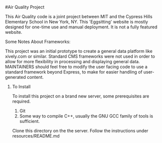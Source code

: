 
#Air Quality Project

   This Air Quality code is a joint project between MIT and the Cypress Hills Elementary School in New York, NY. This 'Eggsitting' website is mostly designed for one-time use and manual deployment. It is not a fully featured website. 
   
   Some Notes About Frameworks:

   This project was an initial prototype to create a general data platform like xively.com or similar. Standard CMS frameworks were not used in order to allow for more flexibility in processing and displaying general data. MAINTAINERS should feel free to modify the user facing code to use a standard framework beyond Express, to make for easier handling of user-generated content. 




1. To Install

    To install this project on a brand new server, some prerequisites are required.
    1. Git
    2. Some way to compile C++, usually the GNU GCC family of tools is sufficient.
    
    Clone this directory on the the server. Follow the instructions under resources/README.md 


